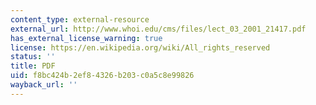 ```yaml
---
content_type: external-resource
external_url: http://www.whoi.edu/cms/files/lect_03_2001_21417.pdf
has_external_license_warning: true
license: https://en.wikipedia.org/wiki/All_rights_reserved
status: ''
title: PDF
uid: f8bc424b-2ef8-4326-b203-c0a5c8e99826
wayback_url: ''
---
```

